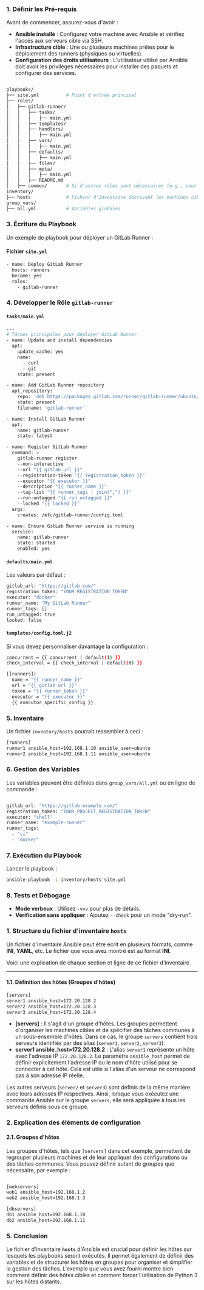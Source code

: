 

### **1. Définir les Pré-requis**

Avant de commencer, assurez-vous d'avoir :

- **Ansible installé** : Configurez votre machine avec Ansible et vérifiez l'accès aux serveurs cible via SSH.
- **Infrastructure cible** : Une ou plusieurs machines prêtes pour le déploiement des runners (physiques ou virtuelles).
- **Configuration des droits utilisateurs** : L'utilisateur utilisé par Ansible doit avoir les privilèges nécessaires pour installer des paquets et configurer des services.

````bash

playbooks/
├── site.yml          # Point d'entrée principal
├── roles/
│   ├── gitlab-runner/
│   │   ├── tasks/
│   │   │   ├── main.yml
│   │   ├── templates/
│   │   ├── handlers/
│   │   │   ├── main.yml
│   │   ├── vars/
│   │   │   ├── main.yml
│   │   ├── defaults/
│   │   │   ├── main.yml
│   │   ├── files/
│   │   ├── meta/
│   │   │   ├── main.yml
│   │   ├── README.md
│   ├── common/       # Si d'autres rôles sont nécessaires (e.g., pour préparer les machines)
inventory/
├── hosts             # Fichier d'inventaire décrivant les machines cible
group_vars/
├── all.yml           # Variables globales
`````

### **3. Écriture du Playbook**

Un exemple de playbook pour déployer un GitLab Runner :

#### **Fichier `site.yml`**


````bash
- name: Deploy GitLab Runner
  hosts: runners
  become: yes
  roles:
    - gitlab-runner
`````

### **4. Développer le Rôle `gitlab-runner`**

#### **`tasks/main.yml`**

````bash
---
# Tâches principales pour déployer GitLab Runner
- name: Update and install dependencies
  apt:
    update_cache: yes
    name:
      - curl
      - git
    state: present

- name: Add GitLab Runner repository
  apt_repository:
    repo: 'deb https://packages.gitlab.com/runner/gitlab-runner/ubuntu/ focal main'
    state: present
    filename: 'gitlab-runner'

- name: Install GitLab Runner
  apt:
    name: gitlab-runner
    state: latest

- name: Register GitLab Runner
  command: >
    gitlab-runner register
    --non-interactive
    --url "{{ gitlab_url }}"
    --registration-token "{{ registration_token }}"
    --executor "{{ executor }}"
    --description "{{ runner_name }}"
    --tag-list "{{ runner_tags | join(",") }}"
    --run-untagged "{{ run_untagged }}"
    --locked "{{ locked }}"
  args:
    creates: /etc/gitlab-runner/config.toml

- name: Ensure GitLab Runner service is running
  service:
    name: gitlab-runner
    state: started
    enabled: yes

`````

#### **`defaults/main.yml`**

Les valeurs par défaut :

````bash
gitlab_url: "https://gitlab.com/"
registration_token: "YOUR_REGISTRATION_TOKEN"
executor: "docker"
runner_name: "My GitLab Runner"
runner_tags: []
run_untagged: true
locked: false
`````

#### **`templates/config.toml.j2`**

Si vous devez personnaliser davantage la configuration :

````bash
concurrent = {{ concurrent | default(1) }}
check_interval = {{ check_interval | default(0) }}

[[runners]]
  name = "{{ runner_name }}"
  url = "{{ gitlab_url }}"
  token = "{{ runner_token }}"
  executor = "{{ executor }}"
  {{ executor_specific_config }}

`````

### **5. Inventaire**

Un fichier `inventory/hosts` pourrait ressembler à ceci :

````bash
[runners]
runner1 ansible_host=192.168.1.10 ansible_user=ubuntu
runner2 ansible_host=192.168.1.11 ansible_user=ubuntu

`````

### **6. Gestion des Variables**

Les variables peuvent être définies dans `group_vars/all.yml` ou en ligne de commande :

````bash

gitlab_url: "https://gitlab.example.com/"
registration_token: "YOUR_PROJECT_REGISTRATION_TOKEN"
executor: "shell"
runner_name: "example-runner"
runner_tags:
  - "ci"
  - "docker"
````

### **7. Exécution du Playbook**

Lancer le playbook :

````bash
ansible-playbook -i inventory/hosts site.yml
`````

### **8. Tests et Débogage**

- **Mode verbeux** : Utilisez `-vvv` pour plus de détails.
- **Vérification sans appliquer** : Ajoutez `--check` pour un mode "dry-run".




### **1. Structure du fichier d'inventaire `hosts`**

Un fichier d'inventaire Ansible peut être écrit en plusieurs formats, comme **INI**, **YAML**, etc. Le fichier que vous avez montré est au format **INI**.

Voici une explication de chaque section et ligne de ce fichier d'inventaire.

---

#### **1.1. Définition des hôtes (Groupes d'hôtes)**

````bash
[servers]
server1 ansible_host=172.20.128.2
server2 ansible_host=172.20.128.3
server3 ansible_host=172.20.128.4

`````

- **[servers]** : Il s'agit d'un groupe d'hôtes. Les groupes permettent d'organiser les machines cibles et de spécifier des tâches communes à un sous-ensemble d'hôtes. Dans ce cas, le groupe `servers` contient trois serveurs identifiés par des alias (`server1`, `server2`, `server3`).
- **server1 ansible_host=172.20.128.2** : L'alias `server1` représente un hôte avec l'adresse IP `172.20.128.2`. Le paramètre `ansible_host` permet de définir explicitement l'adresse IP ou le nom d'hôte utilisé pour se connecter à cet hôte. Cela est utile si l'alias d'un serveur ne correspond pas à son adresse IP réelle.

Les autres serveurs (`server2` et `server3`) sont définis de la même manière avec leurs adresses IP respectives. Ainsi, lorsque vous exécutez une commande Ansible sur le groupe `servers`, elle sera appliquée à tous les serveurs définis sous ce groupe.

### **2. Explication des éléments de configuration**

#### **2.1. Groupes d'hôtes**

Les groupes d'hôtes, tels que `[servers]` dans cet exemple, permettent de regrouper plusieurs machines et de leur appliquer des configurations ou des tâches communes. Vous pouvez définir autant de groupes que nécessaire, par exemple :

````bash

[webservers]
web1 ansible_host=192.168.1.2
web2 ansible_host=192.168.1.3

[dbservers]
db1 ansible_host=192.168.1.10
db2 ansible_host=192.168.1.11

`````

### **5. Conclusion**

Le fichier d'inventaire **`hosts`** d'Ansible est crucial pour définir les hôtes sur lesquels les playbooks seront exécutés. Il permet également de définir des variables et de structurer les hôtes en groupes pour organiser et simplifier la gestion des tâches. L'exemple que vous avez fourni montre bien comment définir des hôtes cibles et comment forcer l'utilisation de Python 3 sur les hôtes distants.